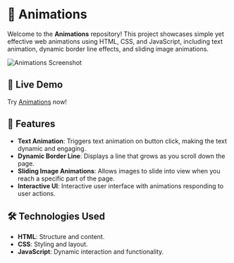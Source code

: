 # 🎨 Animations

Welcome to the **Animations** repository! This project showcases simple yet effective web animations using HTML, CSS, and JavaScript, including text animation, dynamic border line effects, and sliding image animations.

![Animations Screenshot](img/screenshot.png)

## 🔗 Live Demo

Try [Animations](https://andrejilic05.github.io/Animations/) now!

## 🚀 Features

- **Text Animation**: Triggers text animation on button click, making the text dynamic and engaging.
- **Dynamic Border Line**: Displays a line that grows as you scroll down the page.
- **Sliding Image Animations**: Allows images to slide into view when you reach a specific part of the page.
- **Interactive UI**: Interactive user interface with animations responding to user actions.

## 🛠️ Technologies Used

- **HTML**: Structure and content.
- **CSS**: Styling and layout.
- **JavaScript**: Dynamic interaction and functionality.
